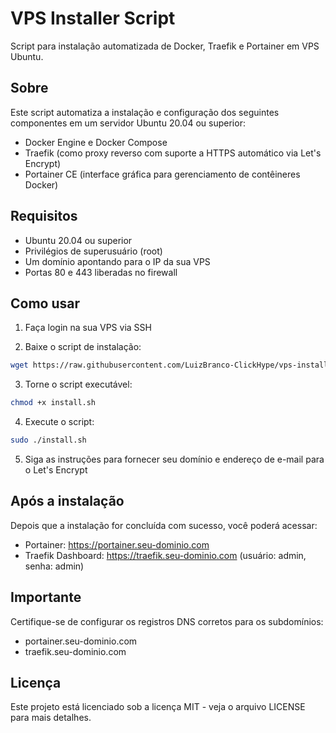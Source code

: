 # VPS Installer Script

Script para instalação automatizada de Docker, Traefik e Portainer em VPS Ubuntu.

## Sobre

Este script automatiza a instalação e configuração dos seguintes componentes em um servidor Ubuntu 20.04 ou superior:

- Docker Engine e Docker Compose
- Traefik (como proxy reverso com suporte a HTTPS automático via Let's Encrypt)
- Portainer CE (interface gráfica para gerenciamento de contêineres Docker)

## Requisitos

- Ubuntu 20.04 ou superior
- Privilégios de superusuário (root)
- Um domínio apontando para o IP da sua VPS
- Portas 80 e 443 liberadas no firewall

## Como usar

1. Faça login na sua VPS via SSH

2. Baixe o script de instalação:
```bash
wget https://raw.githubusercontent.com/LuizBranco-ClickHype/vps-installer-script/main/install.sh
```

3. Torne o script executável:
```bash
chmod +x install.sh
```

4. Execute o script:
```bash
sudo ./install.sh
```

5. Siga as instruções para fornecer seu domínio e endereço de e-mail para o Let's Encrypt

## Após a instalação

Depois que a instalação for concluída com sucesso, você poderá acessar:

- Portainer: https://portainer.seu-dominio.com
- Traefik Dashboard: https://traefik.seu-dominio.com (usuário: admin, senha: admin)

## Importante

Certifique-se de configurar os registros DNS corretos para os subdomínios:
- portainer.seu-dominio.com
- traefik.seu-dominio.com

## Licença

Este projeto está licenciado sob a licença MIT - veja o arquivo LICENSE para mais detalhes.